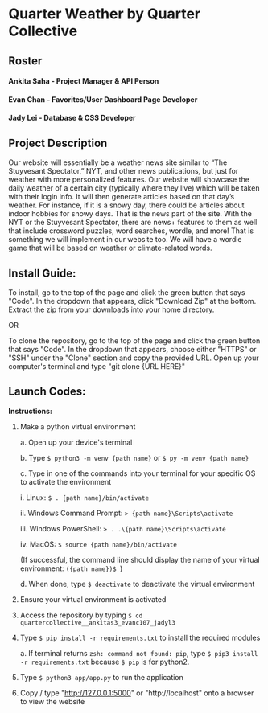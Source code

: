 # Quarter Weather by Quarter Collective

## Roster

#### Ankita Saha - Project Manager & API Person

#### Evan Chan - Favorites/User Dashboard Page Developer

#### Jady Lei - Database & CSS Developer

## Project Description

Our website will essentially be a weather news site similar to “The Stuyvesant Spectator,” NYT, and other news publications, but just for weather with more personalized features. Our website will showcase the daily weather of a certain city (typically where they live) which will be taken with their login info. It will then generate articles based on that day’s weather. For instance, if it is a snowy day, there could be articles about indoor hobbies for snowy days. That is the news part of the site. With the NYT or the Stuyvesant Spectator, there are news+ features to them as well that include crossword puzzles, word searches, wordle, and more! That is something we will implement in our website too. We will have a wordle game that will be based on weather or climate-related words.


## Install Guide:
  To install, go to the top of the page and click the green button that says "Code". In the dropdown that appears, click "Download Zip" at the bottom. Extract the zip from your downloads into your home directory. <br>

OR
  
  To clone the repository, go to the top of the page and click the green button that says "Code". In the dropdown that appears, choose either "HTTPS" or "SSH" under the "Clone" section and copy the provided URL. Open up your computer's terminal and type "git clone {URL HERE}"

  
## Launch Codes:
  **Instructions:**
  1. Make a python virtual environment

      a. Open up your device's terminal

      b. Type ```$ python3 -m venv {path name}``` or ```$ py -m venv {path name}```

      c. Type in one of the commands into your terminal for your specific OS to activate the environment

        i. Linux: ```$ . {path name}/bin/activate```
    
        ii. Windows Command Prompt: ```> {path name}\Scripts\activate```

        iii. Windows PowerShell: ```> . .\{path name}\Scripts\activate```

        iv. MacOS: ```$ source {path name}/bin/activate```

      (If successful, the command line should display the name of your virtual environment: ```({path name})$ ```)

      d. When done, type ```$ deactivate``` to deactivate the virtual environment

  3. Ensure your virtual environment is activated

  4. Access the repository by typing ```$ cd quartercollective__ankitas3_evanc107_jadyl3```

  5. Type ```$ pip install -r requirements.txt``` to install the required modules

     a. If terminal returns ```zsh: command not found: pip```, type ```$ pip3 install -r requirements.txt``` because ```$ pip``` is for python2.

  6. Type ```$ python3 app/app.py``` to run the application

  7. Copy / type "http://127.0.0.1:5000" or "http://localhost" onto a browser to view the website
